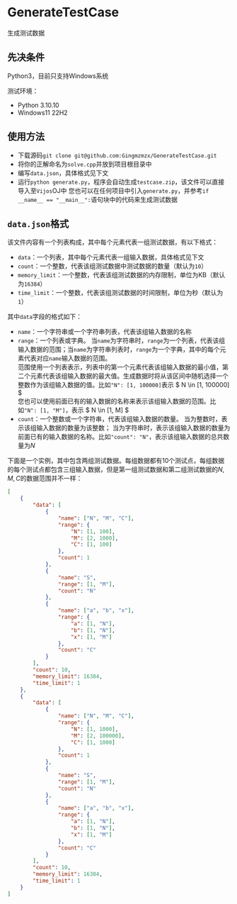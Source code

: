 # GenerateTestCase
生成测试数据

## 先决条件
Python3，目前只支持Windows系统  

测试环境：
- Python 3.10.10
- Windows11 22H2

## 使用方法
- 下载源码`git clone git@github.com:Gingmzmzx/GenerateTestCase.git`
- 将你的正解命名为`solve.cpp`并放到项目根目录中
- 编写`data.json`，具体格式见下文
- 运行`python generate.py`，程序会自动生成`testcase.zip`，该文件可以直接导入至`Vijos`OJ中
  您也可以在任何项目中引入`generate.py`，并参考`if __name__ == "__main__":`语句块中的代码来生成测试数据

## `data.json`格式
该文件内容有一个列表构成，其中每个元素代表一组测试数据，有以下格式：
- `data`：一个列表，其中每个元素代表一组输入数据，具体格式见下文
- `count`：一个整数，代表该组测试数据中测试数据的数量（默认为`10`）
- `memory_limit`：一个整数，代表该组测试数据的内存限制，单位为KB（默认为`16384`）
- `time_limit`：一个整数，代表该组测试数据的时间限制，单位为秒（默认为`1`）

其中`data`字段的格式如下：
- `name`：一个字符串或一个字符串列表，代表该组输入数据的名称
- `range`：一个列表或字典。
  当`name`为字符串时，`range`为一个列表，代表该组输入数据的范围；当`name`为字符串列表时，`range`为一个字典，其中的每个元素代表对应`name`输入数据的范围。  
  范围使用一个列表表示，列表中的第一个元素代表该组输入数据的最小值，第二个元素代表该组输入数据的最大值。生成数据时将从该区间中随机选择一个整数作为该组输入数据的值。比如`"N": [1, 100000]`表示 $ N \in [1, 100000] $  
  您也可以使用前面已有的输入数据的名称来表示该组输入数据的范围。比如`"N": [1, "M"]`，表示 $ N \in [1, M] $
- `count`：一个整数或一个字符串，代表该组输入数据的数量。
  当为整数时，表示该组输入数据的数量为该整数；
  当为字符串时，表示该组输入数据的数量为前面已有的输入数据的名称。比如`"count": "N"`，表示该组输入数据的总共数量为$N$

下面是一个实例，其中包含两组测试数据。每组数据都有$10$个测试点，每组数据的每个测试点都包含三组输入数据，但是第一组测试数据和第二组测试数据的$N, M, C$的数据范围并不一样：
```json
[
    {
        "data": [
            {
                "name": ["N", "M", "C"],
                "range": {
                    "N": [1, 100],
                    "M": [2, 1000],
                    "C": [1, 100]
                },
                "count": 1
            },
            {
                "name": "S",
                "range": [1, "M"],
                "count": "N"
            },
            {
                "name": ["a", "b", "x"],
                "range": {
                    "a": [1, "N"],
                    "b": [1, "N"],
                    "x": [1, "M"]
                },
                "count": "C"
            }
        ],
        "count": 10,
        "memory_limit": 16384,
        "time_limit": 1
    },
    {
        "data": [
            {
                "name": ["N", "M", "C"],
                "range": {
                    "N": [1, 1000],
                    "M": [2, 100000],
                    "C": [1, 1000]
                },
                "count": 1
            },
            {
                "name": "S",
                "range": [1, "M"],
                "count": "N"
            },
            {
                "name": ["a", "b", "x"],
                "range": {
                    "a": [1, "N"],
                    "b": [1, "N"],
                    "x": [1, "M"]
                },
                "count": "C"
            }
        ],
        "count": 10,
        "memory_limit": 16384,
        "time_limit": 1
    }
]
```